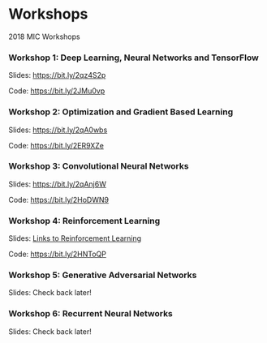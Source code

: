 # Workshops
2018 MIC Workshops

### Workshop 1: Deep Learning, Neural Networks and TensorFlow
Slides: https://bit.ly/2qz4S2p

Code: https://bit.ly/2JMu0vp

### Workshop 2: Optimization and Gradient Based Learning
Slides: https://bit.ly/2qA0wbs

Code: https://bit.ly/2ER9XZe

### Workshop 3: Convolutional Neural Networks
Slides: https://bit.ly/2qAnj6W

Code: https://bit.ly/2HoDWN9

### Workshop 4: Reinforcement Learning
Slides: [Links to Reinforcement Learning](https://drive.google.com/open?id=1I_Zpef6jN1R9zj_vsh_EKs_K7yy9k8rFbUJBrko-05w)

Code: https://bit.ly/2HNToQP

### Workshop 5: Generative Adversarial Networks
Slides: Check back later!

### Workshop 6: Recurrent Neural Networks
Slides: Check back later!
